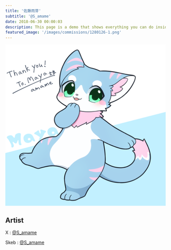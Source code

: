 ```yaml
---
title: '佐藤雨芽'
subtitle: '@S_amame'
date: 2018-06-30 00:00:03
description: This page is a demo that shows everything you can do inside portfolio and blog posts.
featured_image: '/images/commissions/1280126-1.png'
---
```


![](/images/commissions/1280126-1.png)

## Artist

X : [@S_amame](https://twitter.com/S_amame)

Skeb : [@S_amame](https://skeb.jp/@S_amame)